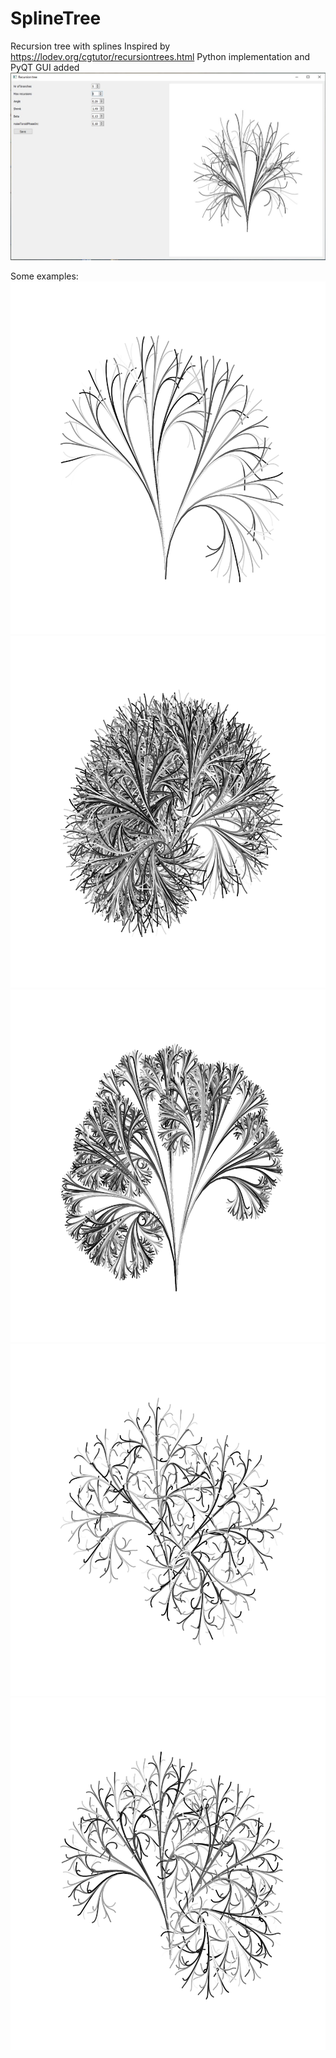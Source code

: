 # SplineTree
Recursion tree with splines 
Inspired by https://lodev.org/cgtutor/recursiontrees.html
Python implementation and PyQT GUI added
<img src="./Knipsel.jpg">

Some examples:
<img src="./RecursionTreeBezier_1537945841529.svg">
<img src="./RecursionTreeBezier_1537945901581.svg">
<img src="./RecursionTreeBezier_1537945926314.svg">
<img src="./RecursionTreeBezier_1562596985958.svg">
<img src="./RecursionTreeBezier_1562597020647.svg">
